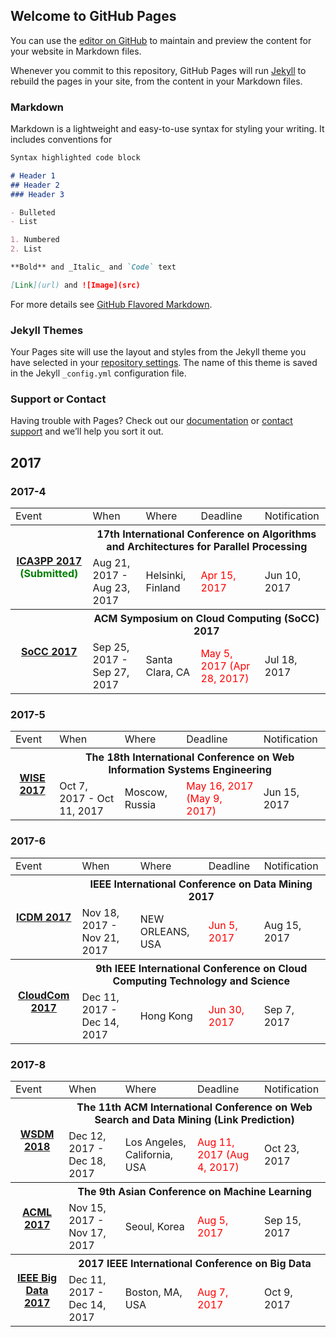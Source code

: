 ## Welcome to GitHub Pages

You can use the [editor on GitHub](https://github.com/softwarefly/softwarefly.github.io/edit/master/index.md) to maintain and preview the content for your website in Markdown files.

Whenever you commit to this repository, GitHub Pages will run [Jekyll](https://jekyllrb.com/) to rebuild the pages in your site, from the content in your Markdown files.

### Markdown

Markdown is a lightweight and easy-to-use syntax for styling your writing. It includes conventions for

```markdown
Syntax highlighted code block

# Header 1
## Header 2
### Header 3

- Bulleted
- List

1. Numbered
2. List

**Bold** and _Italic_ and `Code` text

[Link](url) and ![Image](src)
```

For more details see [GitHub Flavored Markdown](https://guides.github.com/features/mastering-markdown/).

### Jekyll Themes

Your Pages site will use the layout and styles from the Jekyll theme you have selected in your [repository settings](https://github.com/softwarefly/softwarefly.github.io/settings). The name of this theme is saved in the Jekyll `_config.yml` configuration file.

### Support or Contact

Having trouble with Pages? Check out our [documentation](https://help.github.com/categories/github-pages-basics/) or [contact support](https://github.com/contact) and we’ll help you sort it out.


## 2017
### 2017-4
<table>
    <tr>
        <td>Event</td>
        <td>When</td>
        <td>Where</td>
        <td>Deadline</td>
        <td>Notification</td>
    </tr>
    <!--...............................................................-->
    <tr>
        <th rowspan="2"><a href="https://research.comnet.aalto.fi/ICA3PP2017/index.html">ICA3PP 2017</a> <font color="green">(Submitted)</font></th>
        <th colspan="4">17th International Conference on Algorithms and Architectures for Parallel Processing</th>
    </tr>
    <tr>
        <td>Aug 21, 2017 - Aug 23, 2017</td>
        <td>Helsinki, Finland</td>
        <td><font color="red">Apr 15, 2017</font></td>
        <td>Jun 10, 2017</td>
    </tr>
    <!--...............................................................-->
    <tr>
        <th rowspan="2"><a href="https://acmsocc.github.io/2017/papers.html">SoCC 2017</a></th>
        <th colspan="4">ACM Symposium on Cloud Computing (SoCC) 2017</th>
    </tr>
    <tr>
        <td>Sep 25, 2017 - Sep 27, 2017</td>
        <td>Santa Clara, CA</td>
        <td><font color="red">May 5, 2017 (Apr 28, 2017)</font></td>
        <td>Jul 18, 2017</td>
    </tr>
</table>

### 2017-5
<table>
    <tr>
        <td>Event</td>
        <td>When</td>
        <td>Where</td>
        <td>Deadline</td>
        <td>Notification</td>
    </tr>
    <!--...............................................................-->
    <tr>
        <th rowspan="2"><a href="http://www.wise-conferences.org">WISE 2017</a></th>
        <th colspan="4">The 18th International Conference on Web Information Systems Engineering</th>
    </tr>
    <tr>
        <td>Oct 7, 2017 - Oct 11, 2017</td>
        <td>Moscow, Russia</td>
        <td><font color="red">May 16, 2017 (May 9, 2017)</font></td>
        <td>Jun 15, 2017</td>
    </tr>
</table>

### 2017-6
<table>
    <tr>
        <td>Event</td>
        <td>When</td>
        <td>Where</td>
        <td>Deadline</td>
        <td>Notification</td>
    </tr>
    <!--...............................................................-->
    <tr>
        <th rowspan="2"><a href="http://icdm2017.bigke.org">ICDM 2017</a></th>
        <th colspan="4">IEEE International Conference on Data Mining 2017</th>
    </tr>
    <tr>
        <td>Nov 18, 2017 - Nov 21, 2017</td>
        <td>NEW ORLEANS, USA</td>
        <td><font color="red">Jun 5, 2017</font></td>
        <td>Aug 15, 2017</td>
    </tr>
    <!--...............................................................-->
    <tr>
        <th rowspan="2"><a href="http://2017.cloudcom.org">CloudCom 2017</a></th>
        <th colspan="4">9th IEEE International Conference on Cloud Computing Technology and Science</th>
    </tr>
    <tr>
        <td>Dec 11, 2017 - Dec 14, 2017</td>
        <td>Hong Kong</td>
        <td><font color="red">Jun 30, 2017</font></td>
        <td>Sep 7, 2017</td>
    </tr>
</table>

### 2017-8
<table>
    <tr>
        <td>Event</td>
        <td>When</td>
        <td>Where</td>
        <td>Deadline</td>
        <td>Notification</td>
    </tr>
    <!--...............................................................-->
    <tr>
        <th rowspan="2"><a href="http://www.wsdm-conference.org/2018/call-for-papers.html">WSDM 2018</a></th>
        <th colspan="4">The 11th ACM International Conference on Web Search and Data Mining (Link Prediction)</th>
    </tr>
    <tr>
        <td>Dec 12, 2017 - Dec 18, 2017</td>
        <td>Los Angeles, California, USA</td>
        <td><font color="red">Aug 11, 2017 (Aug 4, 2017)</font></td>
        <td>Oct 23, 2017</td>
    </tr>
    <!--...............................................................-->
    <tr>
        <th rowspan="2"><a href="http://www.acml-conf.org/2017/authors/call-for-papers/">ACML 2017</a></th>
        <th colspan="4">The 9th Asian Conference on Machine Learning</th>
    </tr>
    <tr>
        <td>Nov 15, 2017 - Nov 17, 2017</td>
        <td>Seoul, Korea</td>
        <td><font color="red">Aug 5, 2017</font></td>
        <td>Sep 15, 2017</td>
    </tr>
    <!--...............................................................-->
    <tr>
        <th rowspan="2"><a href="http://cci.drexel.edu/bigdata/bigdata2017/CallPapers.html">IEEE Big Data 2017</a></th>
        <th colspan="4">2017 IEEE International Conference on Big Data</th>
    </tr>
    <tr>
        <td>Dec 11, 2017 - Dec 14, 2017</td>
        <td>Boston, MA, USA</td>
        <td><font color="red">Aug 7, 2017</font></td>
        <td>Oct 9, 2017</td>
    </tr>

</table>

